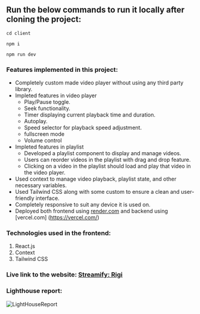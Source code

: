 ## Run the below commands to run it locally after cloning the project:

```
cd client
```

```
npm i
```

```
npm run dev
```

### Features implemented in this project:

- Completely custom made video player without using any third party library.
- Impleted features in video player
  - Play/Pause toggle.
  - Seek functionality.
  - Timer displaying current playback time and duration.
  - Autoplay.
  - Speed selector for playback speed adjustment.
  - fullscreen mode
  - Volume control
- Impleted features in playlist
  - Developed a playlist component to display and manage videos.
  - Users can reorder videos in the playlist with drag and drop feature.
  - Clicking on a video in the playlist should load and play that video in the video player.
- Used context to manage video playback, playlist state, and other necessary variables.
- Used Tailwind CSS along with some custom to ensure a clean and user-friendly interface.
- Completely responsive to suit any device it is used on.
- Deployed both frontend using [render.com](https://render.com/) and backend using [vercel.com] (https://vercel.com/)

### Technologies used in the frontend:

1. React.js
2. Context
3. Tailwind CSS

### Live link to the website: [Streamify: Rigi](https://rigi-video-player.onrender.com/)

### Lighthouse report:

![LightHouseReport]('./LighthouseReport.png')
